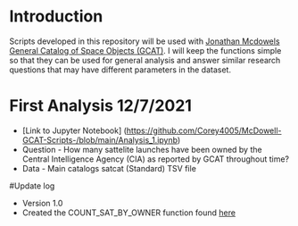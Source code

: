 # Introduction
Scripts developed in this repository will be used with [Jonathan Mcdowels General Catalog of Space Objects (GCAT)](https://planet4589.org/space/gcat/). I will keep the functions simple so that they can be used for general analysis and answer similar research questions that may have different parameters in the dataset.

# First Analysis 12/7/2021 
* [Link to Jupyter Notebook] (https://github.com/Corey4005/McDowell-GCAT-Scripts-/blob/main/Analysis_1.ipynb)
* Question - How many sattelite launches have been owned by the Central Intelligence Agency (CIA) as reported by GCAT throughout time? 
* Data - Main catalogs satcat (Standard) TSV file

#Update log
* Version 1.0
* Created the COUNT_SAT_BY_OWNER function found [here](https://github.com/Corey4005/McDowell-GCAT-Scripts-/blob/main/functions.py)
